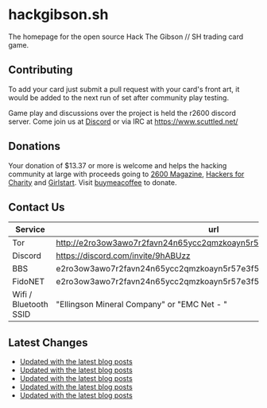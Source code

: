 # hackgibson.sh
The homepage for the open source Hack The Gibson // SH trading card game.


## Contributing

To add your card just submit a pull request with your card's front art, it would be added to the next run of set after community play testing.

Game play and discussions over the project is held the r2600 discord server. Come join us at [Discord](https://discord.com/invite/9hABUzz) or via IRC at https://www.scuttled.net/


## Donations

Your donation of $13.37 or more is welcome and helps the hacking community at large with proceeds going to [2600 Magazine](https://2600.com/), [Hackers for Charity](https://hackersforcharity.org) and [Girlstart](https://girlstart.org).  Visit [buymeacoffee](https://www.buymeacoffee.com/hackgibson.sh) to donate.


## Contact Us

Service | url
-|-
Tor | http://e2ro3ow3awo7r2favn24n65ycc2qmzkoayn5r57e3f56nvjwdcgg32ad.onion
Discord | https://discord.com/invite/9hABUzz
BBS | e2ro3ow3awo7r2favn24n65ycc2qmzkoayn5r57e3f56nvjwdcgg32ad.onion:23
FidoNET | e2ro3ow3awo7r2favn24n65ycc2qmzkoayn5r57e3f56nvjwdcgg32ad.onion:24554
Wifi / Bluetooth SSID | "Ellingson Mineral Company" or "EMC Net - <fidonet address>"

## Latest Changes
<!-- BLOG-POST-LIST:START -->
- [Updated with the latest blog posts](https://github.com/DFW2600/hackgibson.sh/commit/f5827c68ceb62f5d85e19924f8ba6a73e8a85cb7)
- [Updated with the latest blog posts](https://github.com/DFW2600/hackgibson.sh/commit/fdf87b8ea062cded10a6f96e1d240754215f4e20)
- [Updated with the latest blog posts](https://github.com/DFW2600/hackgibson.sh/commit/160704fec2b47e3c22ca70c3d5e5b97e38e51cf5)
- [Updated with the latest blog posts](https://github.com/DFW2600/hackgibson.sh/commit/5ddd9ca197b45d987bcbc98252041937448eee40)
- [Updated with the latest blog posts](https://github.com/DFW2600/hackgibson.sh/commit/b30ffe2b00a2445a187d206d994e141fa413e2d6)
<!-- BLOG-POST-LIST:END -->
